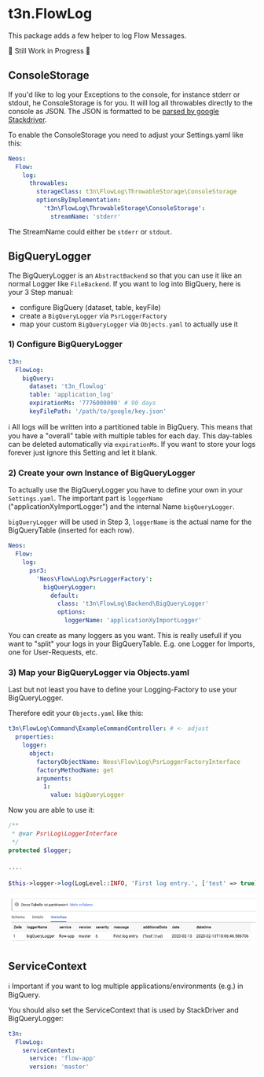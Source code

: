 # t3n.FlowLog

This package adds a few helper to log Flow Messages.

🔧 Still Work in Progress 🔧

## ConsoleStorage

If you'd like to log your Exceptions to the console, for instance stderr or stdout, he ConsoleStorage is for you.
It will log all throwables directly to the console as JSON. The JSON is formatted to be [parsed by google Stackdriver](https://cloud.google.com/error-reporting/reference/rest/v1beta1/projects.events/report#ReportedErrorEvent).

To enable the ConsoleStorage you need to adjust your Settings.yaml like this:

```yaml
Neos:
  Flow:
    log:
      throwables:
        storageClass: t3n\FlowLog\ThrowableStorage\ConsoleStorage
        optionsByImplementation:
          't3n\FlowLog\ThrowableStorage\ConsoleStorage':
            streamName: 'stderr'
```

The StreamName could either be `stderr` or `stdout`.

## BigQueryLogger 

The BigQueryLogger is an `AbstractBackend` so that you can use it like an normal Logger like `FileBackend`. If you want to log into BigQuery, here is your 3 Step manual:

- configure BigQuery (dataset, table, keyFile)
- create a `BigQueryLogger` via `PsrLoggerFactory`
- map your custom `BigQueryLogger` via `Objects.yaml` to actually use it

### 1) Configure BigQueryLogger


```yaml
t3n:
  FlowLog:
    bigQuery:
      dataset: 't3n_flowlog'
      table: 'application_log'
      expirationMs: '7776000000' # 90 days
      keyFilePath: '/path/to/google/key.json'

```

ℹ️ All logs will be written into a partitioned table in BigQuery. This means that you have a "overall" table with multiple tables for each day. This day-tables can be deleted automatically via `expirationMs`. If you want to store your logs forever just ignore this Setting and let it blank.

### 2) Create your own Instance of BigQueryLogger

To actually use the BigQueryLogger you have to define your own in your `Settings.yaml`. The important part is `loggerName` ("applicationXyImportLogger") and the internal Name `bigQueryLogger`.

`bigQueryLogger` will be used in Step 3, `loggerName` is the actual name for the BigQueryTable (inserted for each row).

```yaml
Neos:
  Flow:
    log:
      psr3:
        'Neos\Flow\Log\PsrLoggerFactory':
          bigQueryLogger:
            default:
              class: 't3n\FlowLog\Backend\BigQueryLogger'
              options:
                loggerName: 'applicationXyImportLogger'
```

You can create as many loggers as you want. This is really usefull if you want to "split" your logs in your BigQueryTable. E.g. one Logger for Imports, one for User-Requests, etc.

### 3) Map your BigQueryLogger via Objects.yaml

Last but not least you have to define your Logging-Factory to use your BigQueryLogger.

Therefore edit your `Objects.yaml` like this:

```yaml
t3n\FlowLog\Command\ExampleCommandController: # <- adjust
  properties:
    logger:
      object:
        factoryObjectName: Neos\Flow\Log\PsrLoggerFactoryInterface
        factoryMethodName: get
        arguments:
          1:
            value: bigQueryLogger

```

Now you are able to use it:

```php
/**
 * @var Psr\Log\LoggerInterface
 */
protected $logger;

....

$this->logger->log(LogLevel::INFO, 'First log entry.', ['test' => true]);

```

![First entry in BigQuery - example](docs/bigquery_example.png 'First entry in BigQuery - example.')


## ServiceContext

ℹ️ Important if you want to log multiple applications/environments (e.g.) in BigQuery.

You should also set the ServiceContext that is used by StackDriver and BigQueryLogger:
```yaml
t3n:
  FlowLog:
    serviceContext:
      service: 'flow-app'
      version: 'master'

```
